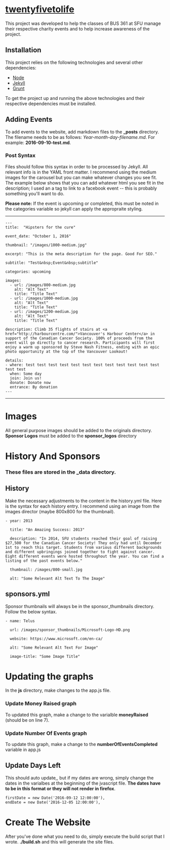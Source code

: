 # [twentyfivetolife](http://www.twentyfivetolife.ca/ "twentyfivetolife")

This project was developed to help the classes of BUS 361 at SFU manage their respective charity events and to help increase awareness of the project.

## Installation
This project relies on the following technologies and several other dependencies:
* [Node](https://nodejs.org/en/ "Node")
* [Jekyll](https://jekyllrb.com/ "Jekyll CMS")
* [Grunt](http://gruntjs.com/ "Grunt")

To get the project up and running the above technologies and their respective dependencies must be installed.

## Adding Events
To add events to the website, add markdown files to the **_posts** directory. The filename needs to be as follows:
*Year-month-day-filename.md*. For example: **2016-09-10-test.md**.

### Post Syntax
Files should follow this syntax in order to be processed by Jekyll. All relevant info is in the YAML front matter. I recommend using the medium images for the carousel but you can make whatever changes you see fit. The example below shows that you can add whatever html you see fit in the description; I used an a tag to link to a facebook event -- this is probably something you'll want to do.

**Please note:** If the event is upcoming or completed, this must be noted in the categories variable so jekyll can apply the appropraite styling.

---

    ---
    title:  "Hipsters for the cure"

    event_date: "October 1, 2016"

    thumbnail: "/images/1000-medium.jpg"

    excerpt: "This is the meta description for the page. Good For SEO."

    subtitle: "Test&nbsp;Event&nbsp;subtitle"

    categories: upcoming

    images:
      - url: /images/800-medium.jpg
        alt: "Alt Text"
        title: "Title Text"
      - url: /images/1000-medium.jpg
        alt: "Alt Text"
        title: "Title Text"
      - url: /images/1200-medium.jpg
        alt: "Alt Text"
        title: "Title Text"

    description: Climb 35 flights of stairs at <a href="http://harbourcentre.com/">Vancouver's Harbour Center</a> in support of the Canadian Cancer Society. 100% of proceeds from the event will go directly to cancer research. Participants will first enjoy a warm up sponsored by Steve Nash Fitness, ending with an epic photo opportunity at the top of the Vancouver Lookout!

    details:
    - where: test test test test test test test test test test test test test test
      when: Some day
      join: Join us!
      donate: Donate now
      entrance: By donation
    ---
---

# Images
All general purpose images should be added to the originals directory. **Sponsor Logos** must be added to the **sponsor_logos** directory

# History And Sponsors
### These files are stored in the **_data** directory.
## History
Make the necessary adjustments to the content in the history.yml file. Here is the syntax for each history entry.
I recommend using an image from the images director (maybe 800x800 for the thumbnail).

    - year: 2013

      title: "An Amazing Success: 2013"

      description: "In 2014, SFU students reached their goal of raising $27,500 for the Canadian Cancer Society! They only had until December 1st to reach this target. Students from various different backgrounds and different upbringings joined together to fight against cancer. Eight different events were hosted throughout the year. You can find a listing of the past events below."

      thumbnail: /images/800-small.jpg

      alt: "Some Relevant Alt Text To The Image"


## sponsors.yml
Sponsor thumbnails will always be in the sponsor_thumbnails directory. Follow the below syntax.

    - name: Telus

      url: /images/sponsor_thumbnails/Microsoft-Logo-HD.png

      website: https://www.microsoft.com/en-ca/

      alt: "Some Relevant Alt Text For Image"

      image-title: "Some Image Title"

# Updating the graphs
In the **js** directory, make changes to the app.js file.
### Update Money Raised graph
To updated this graph, make a change to the varialble **moneyRaised** (should be on line 7).

### Update Number Of Events graph

To update this graph, make a change to the **numberOfEventsCompleted** variable in app.js


## Update Days Left
This should auto update,, but if my dates are wrong, simply change the dates in the varialbes at the beginning of the jvascript file. **The dates have to be in this format or they will not render in firefox**.

    firstDate = new Date('2016-09-12 12:00:00'),
    endDate = new Date('2016-12-05 12:00:00'),


# Create The Website
After you've done what you need to do, simply execute the build script that I wrote. **./build.sh** and this will generate the site files.
